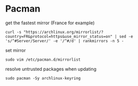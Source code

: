 # Pacman

get the fastest mirror (France for example)

```shell
curl -s "https://archlinux.org/mirrorlist/?country=FR&protocol=https&use_mirror_status=on" | sed -e 's/^#Server/Server/' -e '/^#/d' | rankmirrors -n 5 -
```

set mirror

```shell
sudo vim /etc/pacman.d/mirrorlist
```

resolve untrusted packages when updating

```shell
sudo pacman -Sy archlinux-keyring
```

